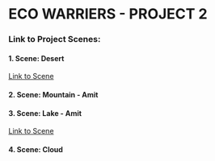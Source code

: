 # ECO WARRIERS - PROJECT 2

### Link to Project Scenes:


#### 1. Scene:  Desert
[Link to Scene](https://github.com/prd90/UnityDesert)

#### 2. Scene:  Mountain - Amit
#### 3. Scene:  Lake - Amit
[Link to Scene](https://github.com/pardeshiamitsingh/UnityLakeAndMountains)

#### 4. Scene:  Cloud


